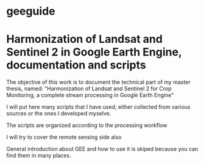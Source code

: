 # geeguide
# Harmonization of Landsat and Sentinel 2 in Google Earth Engine, documentation and scripts

The objective of this work is to document the technical part of my master thesis, named: "Harmonization of Landsat and Sentinel 2 for Crop Monitoring,  a complete stream processing in Google Earth Engine"

I will put here many scripts that I have used, either collected from various sources  or the ones I developed myselve.

The scripts are organized according to the processing workflow 

I will try to cover the remote sensing side also

General introduction about GEE and how to use it is skiped because you can find them in many places.
